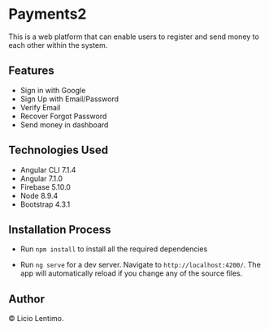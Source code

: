 # Payments2

This is a web platform that can enable users to register and send money to each other within the system.



## Features
- Sign in with Google
- Sign Up with Email/Password
- Verify Email
- Recover Forgot Password
- Send money in dashboard

## Technologies Used
- Angular CLI 7.1.4
- Angular 7.1.0
- Firebase 5.10.0
- Node 8.9.4
- Bootstrap 4.3.1

## Installation Process
* Run `npm install` to install all the required dependencies

* Run `ng serve` for a dev server. Navigate to `http://localhost:4200/`. The app will automatically reload if you change any of the source files.

## Author

© Licio Lentimo.



